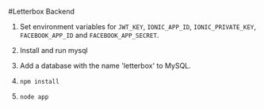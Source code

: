 #Letterbox Backend

1. Set environment variables for `JWT_KEY`, `IONIC_APP_ID`, `IONIC_PRIVATE_KEY`, `FACEBOOK_APP_ID` and `FACEBOOK_APP_SECRET`.

2. Install and run mysql

3. Add a database with the name 'letterbox' to MySQL.

3. `npm install`

4. `node app`